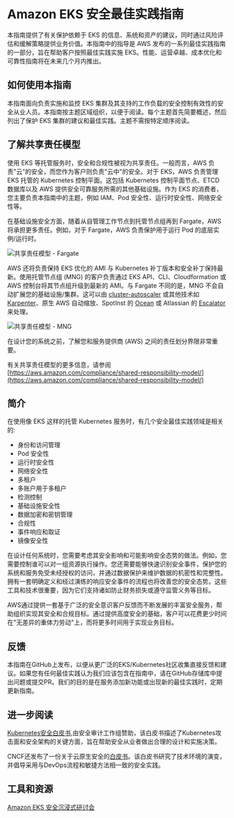 # Amazon EKS 安全最佳实践指南

本指南提供了有关保护依赖于 EKS 的信息、系统和资产的建议，同时通过风险评估和缓解策略提供业务价值。本指南中的指导是 AWS 发布的一系列最佳实践指南的一部分，旨在帮助客户按照最佳实践实施 EKS。性能、运营卓越、成本优化和可靠性指南将在未来几个月内推出。

## 如何使用本指南

本指南面向负责实施和监控 EKS 集群及其支持的工作负载的安全控制有效性的安全从业人员。本指南按主题区域组织，以便于阅读。每个主题首先简要概述，然后列出了保护 EKS 集群的建议和最佳实践。主题不需按特定顺序阅读。

## 了解共享责任模型

使用 EKS 等托管服务时，安全和合规性被视为共享责任。一般而言，AWS 负责"云"的安全，而您作为客户则负责"云中"的安全。对于 EKS，AWS 负责管理 EKS 托管的 Kubernetes 控制平面。这包括 Kubernetes 控制平面节点、ETCD 数据库以及 AWS 提供安全可靠服务所需的其他基础设施。作为 EKS 的消费者，您主要负责本指南中的主题，例如 IAM、Pod 安全性、运行时安全性、网络安全性等。

在基础设施安全方面，随着从自管理工作节点到托管节点组再到 Fargate，AWS 将承担更多责任。例如，对于 Fargate，AWS 负责保护用于运行 Pod 的底层实例/运行时。

![共享责任模型 - Fargate](images/SRM-EKS.jpg)

AWS 还将负责保持 EKS 优化的 AMI 与 Kubernetes 补丁版本和安全补丁保持最新。使用托管节点组 (MNG) 的客户负责通过 EKS API、CLI、Cloudformation 或 AWS 控制台将其节点组升级到最新的 AMI。与 Fargate 不同的是，MNG 不会自动扩展您的基础设施/集群。这可以由 [cluster-autoscaler](https://github.com/kubernetes/autoscaler/blob/master/cluster-autoscaler/cloudprovider/aws/README.md) 或其他技术如 [Karpenter](https://karpenter.sh/)、原生 AWS 自动缩放、SpotInst 的 [Ocean](https://spot.io/solutions/kubernetes-2/) 或 Atlassian 的 [Escalator](https://github.com/atlassian/escalator) 来处理。

![共享责任模型 - MNG](./images/SRM-MNG.jpg)

在设计您的系统之前，了解您和服务提供商 (AWS) 之间的责任划分界限非常重要。

有关共享责任模型的更多信息，请参阅 [https://aws.amazon.com/compliance/shared-responsibility-model/](https://aws.amazon.com/compliance/shared-responsibility-model/)

## 简介

在使用像 EKS 这样的托管 Kubernetes 服务时，有几个安全最佳实践领域是相关的:

- 身份和访问管理
- Pod 安全性
- 运行时安全性
- 网络安全性
- 多租户
- 多账户用于多租户
- 检测控制
- 基础设施安全性
- 数据加密和密钥管理
- 合规性
- 事件响应和取证
- 镜像安全性

在设计任何系统时，您需要考虑其安全影响和可能影响安全态势的做法。例如，您需要控制谁可以对一组资源执行操作。您还需要能够快速识别安全事件，保护您的系统和服务免受未经授权的访问，并通过数据保护来维护数据的机密性和完整性。拥有一套明确定义和经过演练的响应安全事件的流程也将改善您的安全态势。这些工具和技术很重要，因为它们支持诸如防止财务损失或遵守监管义务等目标。

AWS通过提供一套基于广泛的安全意识客户反馈而不断发展的丰富安全服务，帮助组织实现其安全和合规目标。通过提供高度安全的基础，客户可以花费更少时间在"无差异的重体力劳动"上，而将更多时间用于实现业务目标。

## 反馈

本指南在GitHub上发布，以便从更广泛的EKS/Kubernetes社区收集直接反馈和建议。如果您有任何最佳实践认为我们应该包含在指南中，请在GitHub存储库中提出问题或提交PR。我们的目的是在服务添加新功能或出现新的最佳实践时，定期更新指南。

## 进一步阅读

[Kubernetes安全白皮书](https://github.com/kubernetes/sig-security/blob/main/sig-security-external-audit/security-audit-2019/findings/Kubernetes%20White%20Paper.pdf),由安全审计工作组赞助，该白皮书描述了Kubernetes攻击面和安全架构的关键方面，旨在帮助安全从业者做出合理的设计和实施决策。

CNCF还发布了一份关于云原生安全的[白皮书](https://github.com/cncf/tag-security/blob/efb183dc4f19a1bf82f967586c9dfcb556d87534/security-whitepaper/v2/CNCF_cloud-native-security-whitepaper-May2022-v2.pdf)。该白皮书研究了技术环境的演变，并倡导采用与DevOps流程和敏捷方法相一致的安全实践。

## 工具和资源

[Amazon EKS 安全沉浸式研讨会](https://catalog.workshops.aws/eks-security-immersionday/en-US)